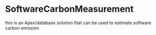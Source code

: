# SoftwareCarbonMeasurement


this is an Apex/database solution that can be used to estimate software carbon emission
